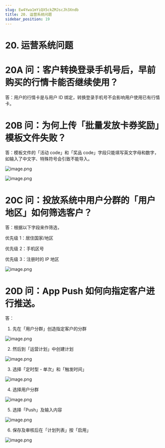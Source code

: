 ```yaml
---
slug: Ew4Ywa1mYiQX5ckZMJscJh3Xndb
title: 20. 运营系统问题
sidebar_position: 19
---
```



# 20. 运营系统问题


# 20A 问：客户转换登录手机号后，早前购买的行情卡能否继续使用？


答：用户的行情卡是与用户 ID 绑定，转换登录手机号不会影响用户使用已有行情卡。


# 20B 问：为何上传「批量发放卡券奖励」模板文件失败？


答：模板文件的「活动 code」和「奖品 code」字段只能填写英文字母和数字，如输入了中文字、特殊符号会引致不能导入。


![image.png](/assets/7047d6dce3ffcab0fea24bef94d77248.png)


![image.png](/assets/15c42cc315565d8f6227d16a9aec7174.png)


# 20C 问：投放系统中用户分群的「用户地区」如何筛选客户？


答：根据以下字段来作筛选，


优先级 1：居住国家/地区


优先级 2：手机区号


优先级 3：注册时的 IP 地区


![image.png](/assets/cfbfa2bcf209906ea81a0f4bd1cb9d1f.png)


# 20D 问：App Push 如何向指定客户进行推送。


答：


1. 先在「用户分群」创造指定客户的分群


![image.png](/assets/6cc496bcfb773e3ca7a37e63fb8d7eae.png)


2. 然后到「运营计划」中创建计划


![image.png](/assets/ff58f38bc654834486bca3d7ab39ed2c.png)


3. 选择「定时型 - 单次」和「触发时间」


![image.png](/assets/f0497c616d630dc9ff3f04c02cf625be.png)


4. 选择用户分群


![image.png](/assets/1e2a85db25fdebf73197348530eea254.png)


5. 选择「Push」及输入内容 


![image.png](/assets/a17ef05d0330b3e153fdfd388399c162.png)


6. 保存及审核后在「计划列表」按「启用」


![image.png](/assets/08526f6f0d33044a0a4406d6d18d0a6a.png)


